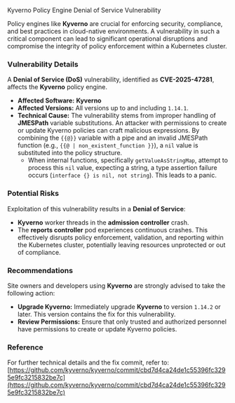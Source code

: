 Kyverno Policy Engine Denial of Service Vulnerability

Policy engines like **Kyverno** are crucial for enforcing security, compliance, and best practices in cloud-native environments. A vulnerability in such a critical component can lead to significant operational disruptions and compromise the integrity of policy enforcement within a Kubernetes cluster.

### Vulnerability Details

A **Denial of Service (DoS)** vulnerability, identified as **CVE-2025-47281**, affects the **Kyverno** policy engine.

*   **Affected Software:** **Kyverno**
*   **Affected Versions:** All versions up to and including `1.14.1`.
*   **Technical Cause:** The vulnerability stems from improper handling of **JMESPath** variable substitutions. An attacker with permissions to create or update Kyverno policies can craft malicious expressions. By combining the `{{@}}` variable with a pipe and an invalid JMESPath function (e.g., `{{@ | non_existent_function }}`), a `nil` value is substituted into the policy structure.
    *   When internal functions, specifically `getValueAsStringMap`, attempt to process this `nil` value, expecting a string, a type assertion failure occurs (`interface {} is nil, not string`). This leads to a panic.

### Potential Risks

Exploitation of this vulnerability results in a **Denial of Service**:

*   **Kyverno** worker threads in the **admission controller** crash.
*   The **reports controller** pod experiences continuous crashes.
This effectively disrupts policy enforcement, validation, and reporting within the Kubernetes cluster, potentially leaving resources unprotected or out of compliance.

### Recommendations

Site owners and developers using **Kyverno** are strongly advised to take the following action:

*   **Upgrade Kyverno:** Immediately upgrade **Kyverno** to version `1.14.2` or later. This version contains the fix for this vulnerability.
*   **Review Permissions:** Ensure that only trusted and authorized personnel have permissions to create or update Kyverno policies.

### Reference

For further technical details and the fix commit, refer to:
[https://github.com/kyverno/kyverno/commit/cbd7d4ca24de1c55396fc3295e9fc3215832be7c](https://github.com/kyverno/kyverno/commit/cbd7d4ca24de1c55396fc3295e9fc3215832be7c)